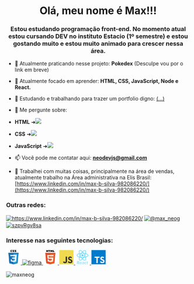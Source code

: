 <h1 align="center">Olá, meu nome é Max!!!</h1>
<h3 align="center">Estou estudando programação front-end. No momento atual estou cursando DEV no instituto Estacio (1º semestre) e estou gostando muito e estou muito animado para crescer nessa área.</h3>

- 🔭 Atualmente praticando nesse projeto: **Pokedex** (Desculpe vou por o link em breve) <!-- [Pokedex]((Desculpe vou por o link em breve)) -->

- 🌱 Atualmente focado em aprender: **HTML, CSS, JavaScript, Node e React.**

- 📄 Estudando e trabalhando para trazer um portfolio digno: [(...)]((...))

- 💬 Me pergunte sobre: 
- **HTML**         ➜![](https://us-central1-progress-markdown.cloudfunctions.net/progress/60)
- **CSS**          ➜![](https://us-central1-progress-markdown.cloudfunctions.net/progress/55)
- **JavaScript**   ➜![](https://us-central1-progress-markdown.cloudfunctions.net/progress/14)

- 📫 Você pode me contatar aqui: **neodevjs@gmail.com**

- 📄 Trabalhei com muitas coisas, principalmente na área de vendas, atualmente trabalho na Área administrativa na Elis Brasil: [https://www.linkedin.com/in/max-b-silva-982086220/](https://www.linkedin.com/in/max-b-silva-982086220/)

<h3 align="left">Outras redes:</h3>
<p align="left">
<a href="https://www.linkedin.com/in/max-b-silva-982086220/" target="blank"><img align="center" src="https://raw.githubusercontent.com/rahuldkjain/github-profile-readme-generator/master/src/images/icons/Social/linked-in-alt.svg" alt="https://www.linkedin.com/in/max-b-silva-982086220/" height="30" width="40" /></a>
<a href="https://www.instagram.com/max_neog/" target="blank"><img align="center" src="https://raw.githubusercontent.com/rahuldkjain/github-profile-readme-generator/master/src/images/icons/Social/instagram.svg" alt="@max_neog" height="30" width="40" /></a>
<a href="https://discord.gg/szpvRgv8sa" target="blank"><img align="center" src="https://raw.githubusercontent.com/rahuldkjain/github-profile-readme-generator/master/src/images/icons/Social/discord.svg" alt="szpvRgv8sa" height="30" width="40" /></a>
</p>

<h3 align="left">Interesse nas seguintes tecnologias:</h3>
<p align="left"> <a href="https://www.w3schools.com/css/" target="_blank" rel="noreferrer"> <img src="https://raw.githubusercontent.com/devicons/devicon/master/icons/css3/css3-original-wordmark.svg" alt="css3" width="40" height="40"/> </a> <a href="https://www.figma.com/" target="_blank" rel="noreferrer"> <img src="https://www.vectorlogo.zone/logos/figma/figma-icon.svg" alt="figma" width="40" height="40"/> </a> <a href="https://www.w3.org/html/" target="_blank" rel="noreferrer"> <img src="https://raw.githubusercontent.com/devicons/devicon/master/icons/html5/html5-original-wordmark.svg" alt="html5" width="40" height="40"/> </a> <a href="https://developer.mozilla.org/en-US/docs/Web/JavaScript" target="_blank" rel="noreferrer"> <img src="https://raw.githubusercontent.com/devicons/devicon/master/icons/javascript/javascript-original.svg" alt="javascript" width="40" height="40"/> </a> <a href="https://reactjs.org/" target="_blank" rel="noreferrer"> <img src="https://raw.githubusercontent.com/devicons/devicon/master/icons/react/react-original-wordmark.svg" alt="react" width="40" height="40"/> </a> <a href="https://www.typescriptlang.org/" target="_blank" rel="noreferrer"> <img src="https://raw.githubusercontent.com/devicons/devicon/master/icons/typescript/typescript-original.svg" alt="typescript" width="40" height="40"/> </a> </p>

<p><img align="center" src="https://github-readme-stats.vercel.app/api/top-langs?username=maxneog&show_icons=true&locale=en&layout=compact" alt="maxneog" /></p>

<!---
MaxNeog/MaxNeog is a ✨ special ✨ repository because its `README.md` (this file) appears on your GitHub profile.
You can click the Preview link to take a look at your changes.
--->
